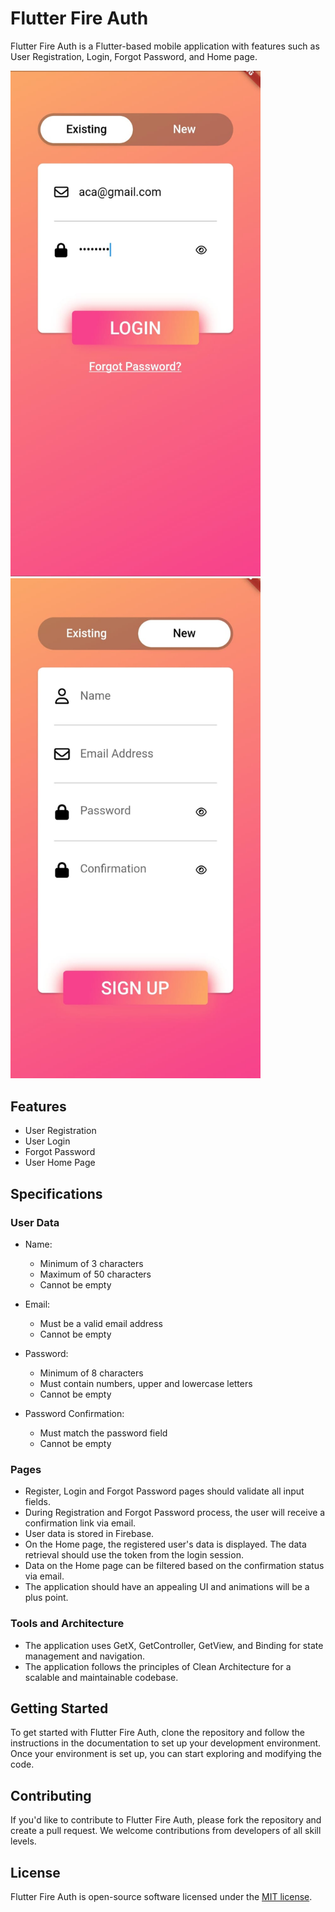 # Flutter Fire Auth

Flutter Fire Auth is a Flutter-based mobile application with features such as User Registration, Login, Forgot Password, and Home page.

<p float="left">
  <img src="https://github.com/baguskto/flutter_fire_auth/blob/ee9589de23b38801e7d6e3f7b82538675208ed29/assets/doc/screenshot_1.jpeg" width="400" />
  <img src="https://github.com/baguskto/flutter_fire_auth/blob/911eec8d59c72224edd1e8b18342d2d848fdaa61/assets/doc/screenshot_2.jpeg" width="400" /> 
</p>


## Features

- User Registration
- User Login
- Forgot Password
- User Home Page

## Specifications

### User Data

- Name:
    - Minimum of 3 characters
    - Maximum of 50 characters
    - Cannot be empty

- Email:
    - Must be a valid email address
    - Cannot be empty

- Password:
    - Minimum of 8 characters
    - Must contain numbers, upper and lowercase letters
    - Cannot be empty

- Password Confirmation:
    - Must match the password field
    - Cannot be empty

### Pages

- Register, Login and Forgot Password pages should validate all input fields.
- During Registration and Forgot Password process, the user will receive a confirmation link via email.
- User data is stored in Firebase.
- On the Home page, the registered user's data is displayed. The data retrieval should use the token from the login session.
- Data on the Home page can be filtered based on the confirmation status via email.
- The application should have an appealing UI and animations will be a plus point.

### Tools and Architecture

- The application uses GetX, GetController, GetView, and Binding for state management and navigation.
- The application follows the principles of Clean Architecture for a scalable and maintainable codebase.

## Getting Started

To get started with Flutter Fire Auth, clone the repository and follow the instructions in the documentation to set up your development environment. Once your environment is set up, you can start exploring and modifying the code.

## Contributing

If you'd like to contribute to Flutter Fire Auth, please fork the repository and create a pull request. We welcome contributions from developers of all skill levels.

## License

Flutter Fire Auth is open-source software licensed under the [MIT license](https://opensource.org/licenses/MIT).